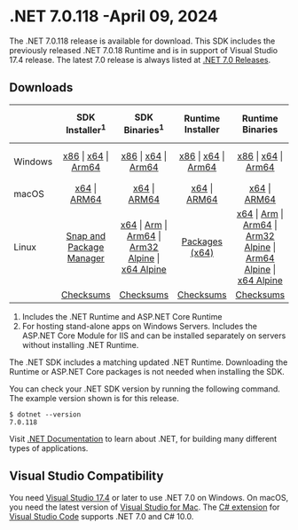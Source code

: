 # .NET 7.0.118 -April 09, 2024

The .NET 7.0.118 release is available for download. This SDK includes the previously released .NET 7.0.18 Runtime and is in support of Visual Studio 17.4 release. The latest 7.0 release is always listed at [.NET 7.0 Releases](../README.md).

## Downloads

|           | SDK Installer<sup>1</sup>                        | SDK Binaries<sup>1</sup>                 | Runtime Installer                                        | Runtime Binaries                                 | ASP.NET Core Runtime           |Windows Desktop Runtime          |
| --------- | :------------------------------------------:     | :----------------------:                 | :---------------------------:                            | :-------------------------:                      | :-----------------:            | :-----------------:            |
| Windows   | [x86][dotnet-sdk-win-x86.exe] \| [x64][dotnet-sdk-win-x64.exe] \| [Arm64][dotnet-sdk-win-arm64.exe] | [x86][dotnet-sdk-win-x86.zip] \| [x64][dotnet-sdk-win-x64.zip] \|  [Arm64][dotnet-sdk-win-arm64.zip] | [x86][dotnet-runtime-win-x86.exe] \| [x64][dotnet-runtime-win-x64.exe] \| [Arm64][dotnet-runtime-win-arm64.exe] | [x86][dotnet-runtime-win-x86.zip] \| [x64][dotnet-runtime-win-x64.zip] \| [Arm64][dotnet-runtime-win-arm64.zip] | [x86][aspnetcore-runtime-win-x86.exe] \| [x64][aspnetcore-runtime-win-x64.exe] \|<br/> [Hosting Bundle][dotnet-hosting-win.exe]<sup>2</sup> | [x86][windowsdesktop-runtime-win-x86.exe] \| [x64][windowsdesktop-runtime-win-x64.exe] \| [Arm64][windowsdesktop-runtime-win-arm64.exe] |
| macOS     | [x64][dotnet-sdk-osx-x64.pkg] \| [ARM64][dotnet-sdk-osx-arm64.pkg] | [x64][dotnet-sdk-osx-x64.tar.gz] \| [ARM64][dotnet-sdk-osx-arm64.tar.gz]  | [x64][dotnet-runtime-osx-x64.pkg] \| [ARM64][dotnet-runtime-osx-arm64.pkg] | [x64][dotnet-runtime-osx-x64.tar.gz] \| [ARM64][dotnet-runtime-osx-arm64.tar.gz]| [x64][aspnetcore-runtime-osx-x64.tar.gz] \| [ARM64][aspnetcore-runtime-osx-arm64.tar.gz] | - |<sup>1</sup>
| Linux     |  [Snap and Package Manager](../install-linux.md)  | [x64][dotnet-sdk-linux-x64.tar.gz] \| [Arm][dotnet-sdk-linux-arm.tar.gz]  \| [Arm64][dotnet-sdk-linux-arm64.tar.gz] \| [Arm32 Alpine][dotnet-sdk-linux-musl-arm.tar.gz]  \| [x64 Alpine][dotnet-sdk-linux-musl-x64.tar.gz] | [Packages (x64)][linux-packages] | [x64][dotnet-runtime-linux-x64.tar.gz] \| [Arm][dotnet-runtime-linux-arm.tar.gz] \| [Arm64][dotnet-runtime-linux-arm64.tar.gz] \| [Arm32 Alpine][dotnet-runtime-linux-musl-arm.tar.gz] \| [Arm64 Alpine][dotnet-runtime-linux-musl-arm64.tar.gz] \| [x64 Alpine][dotnet-runtime-linux-musl-x64.tar.gz]  | [x64][aspnetcore-runtime-linux-x64.tar.gz]<sup>1</sup>  \| [Arm][aspnetcore-runtime-linux-arm.tar.gz]<sup>1</sup> \| [Arm64][aspnetcore-runtime-linux-arm64.tar.gz]<sup>1</sup> \| [x64 Alpine][aspnetcore-runtime-linux-musl-x64.tar.gz] | - | <sup>1</sup> |
|  | [Checksums][checksums-sdk]                             | [Checksums][checksums-sdk]                                      | [Checksums][checksums-runtime]                             | [Checksums][checksums-runtime]  | [Checksums][checksums-runtime]  | [Checksums][checksums-runtime]

1. Includes the .NET Runtime and ASP.NET Core Runtime
2. For hosting stand-alone apps on Windows Servers. Includes the ASP.NET Core Module for IIS and can be installed separately on servers without installing .NET Runtime.

The .NET SDK includes a matching updated .NET Runtime. Downloading the Runtime or ASP.NET Core packages is not needed when installing the SDK.

You can check your .NET SDK version by running the following command. The example version shown is for this release.

```console
$ dotnet --version
7.0.118
```
Visit [.NET Documentation](https://learn.microsoft.com/dotnet/) to learn about .NET, for building many different types of applications.

## Visual Studio Compatibility

You need [Visual Studio 17.4](https://visualstudio.microsoft.com) or later to use .NET 7.0 on Windows. On macOS, you need the latest version of [Visual Studio for Mac](https://visualstudio.microsoft.com/vs/mac/). The [C# extension](https://code.visualstudio.com/docs/languages/dotnet) for [Visual Studio Code](https://code.visualstudio.com/) supports .NET 7.0 and C# 10.0.

[blob-runtime]: https://dotnetcli.blob.core.windows.net/dotnet/Runtime/
[blob-sdk]: https://dotnetcli.blob.core.windows.net/dotnet/Sdk/
[release-notes]: https://github.com/dotnet/core/blob/main/release-notes/7.0/7.0.18/7.0.118.md

[checksums-runtime]: https://dotnetcli.blob.core.windows.net/dotnet/checksums/7.0.18-sha.txt
[checksums-sdk]: https://dotnetcli.blob.core.windows.net/dotnet/checksums/7.0.18-sha.txt

[linux-install]: https://learn.microsoft.com/dotnet/core/install/linux
[linux-setup]: https://github.com/dotnet/core/blob/main/Documentation/linux-setup.md

[dotnet-blog]:  https://devblogs.microsoft.com/dotnet/february-2024-updates/
[aspnet-blog]: https://devblogs.microsoft.com/dotnet/announcing-asp-net-core-in-net-7/
[maui-blog]: https://devblogs.microsoft.com/dotnet/update-on-dotnet-maui/

[linux-packages]: ../install-linux.md



[//]: # ( Runtime 7.0.18)
[dotnet-runtime-linux-arm.tar.gz]: https://download.visualstudio.microsoft.com/download/pr/68657d51-2ae9-47a1-90f1-0304edee9dac/6ab959c39bc60300f6dd15cc12e14a82/dotnet-runtime-7.0.18-linux-arm.tar.gz
[dotnet-runtime-linux-arm64.tar.gz]: https://download.visualstudio.microsoft.com/download/pr/e7dc89d5-3287-4f82-b1fa-e0a7f12f7736/3206b55ee6d717f4008a46e67048c100/dotnet-runtime-7.0.18-linux-arm64.tar.gz
[dotnet-runtime-linux-musl-arm.tar.gz]: https://download.visualstudio.microsoft.com/download/pr/a276c65d-2493-4dcc-be97-2024d94fe672/7483c5ed8304bd779920abb8431a3037/dotnet-runtime-7.0.18-linux-musl-arm.tar.gz
[dotnet-runtime-linux-musl-arm64.tar.gz]: https://download.visualstudio.microsoft.com/download/pr/886fd0af-392f-4084-a85c-1c9dff9301bd/0f7bf6af6dd6859b2e4a5c2dff97befb/dotnet-runtime-7.0.18-linux-musl-arm64.tar.gz
[dotnet-runtime-linux-musl-x64.tar.gz]: https://download.visualstudio.microsoft.com/download/pr/47e101a7-e993-442f-a12f-ccf80a3a6c45/ad905e822580a421da941c4e13fd8c1e/dotnet-runtime-7.0.18-linux-musl-x64.tar.gz
[dotnet-runtime-linux-x64.tar.gz]: https://download.visualstudio.microsoft.com/download/pr/9f48eeb2-ca25-4828-87d9-1114e751fa6e/df269cfd6b9661bcd776ed979541c0fe/dotnet-runtime-7.0.18-linux-x64.tar.gz
[dotnet-runtime-osx-arm64.pkg]: https://download.visualstudio.microsoft.com/download/pr/13ab6be3-e87d-4433-b413-447ec5350f02/9d2f218664fd58b1d2ac98d9104ac0c7/dotnet-runtime-7.0.18-osx-arm64.pkg
[dotnet-runtime-osx-arm64.tar.gz]: https://download.visualstudio.microsoft.com/download/pr/38526acb-1b20-4fd6-8a4d-09d72a48c9f8/8db4c13c722425ca9b82fed60d539815/dotnet-runtime-7.0.18-osx-arm64.tar.gz
[dotnet-runtime-osx-x64.pkg]: https://download.visualstudio.microsoft.com/download/pr/bee2ab1d-6bc6-416a-99fc-3d1595f59e6a/1ce2f67eeda5107bdf108c8e87c02d19/dotnet-runtime-7.0.18-osx-x64.pkg
[dotnet-runtime-osx-x64.tar.gz]: https://download.visualstudio.microsoft.com/download/pr/2bbb4960-9fb2-4bd9-a525-80e6260b5979/adecde0cf003ce421b06e76197627533/dotnet-runtime-7.0.18-osx-x64.tar.gz
[dotnet-runtime-win-arm64.exe]: https://download.visualstudio.microsoft.com/download/pr/c731113e-b0ed-472b-9105-d54a2068c61a/6891a774526c6182424114e81143b2ea/dotnet-runtime-7.0.18-win-arm64.exe
[dotnet-runtime-win-arm64.zip]: https://download.visualstudio.microsoft.com/download/pr/0b98bd75-5f44-47d8-a6a7-34c0bff7d4fd/5df4c99342e1ed3afe7e51bc6060e023/dotnet-runtime-7.0.18-win-arm64.zip
[dotnet-runtime-win-x64.exe]: https://download.visualstudio.microsoft.com/download/pr/8763b899-b403-457a-8bc2-5bd4280e0c25/3818b2cdb9c98f015d90402cbb473426/dotnet-runtime-7.0.18-win-x64.exe
[dotnet-runtime-win-x64.zip]: https://download.visualstudio.microsoft.com/download/pr/f65d29ce-230a-4079-a440-e1be7241662f/ac56bb1e049bc964d45d5dde191fa393/dotnet-runtime-7.0.18-win-x64.zip
[dotnet-runtime-win-x86.exe]: https://download.visualstudio.microsoft.com/download/pr/45e8bd9b-4de0-4241-b1e3-714382882877/8323ae5b4c55de1257ab569a24ad30ad/dotnet-runtime-7.0.18-win-x86.exe
[dotnet-runtime-win-x86.zip]: https://download.visualstudio.microsoft.com/download/pr/033c684f-71aa-46ed-829c-62cc89f8b35e/8a5dec5f6c5b12dd3bf2196b3dd18870/dotnet-runtime-7.0.18-win-x86.zip

[//]: # ( WindowsDesktop 7.0.18)
[windowsdesktop-runtime-win-arm64.exe]: https://download.visualstudio.microsoft.com/download/pr/5ba570b4-c834-4b6f-8590-561985f2f326/966f2683a39896227f0d697837b3652a/windowsdesktop-runtime-7.0.18-win-arm64.exe
[windowsdesktop-runtime-win-arm64.zip]: https://download.visualstudio.microsoft.com/download/pr/c45593bd-3b79-4fe9-acef-211172987b98/ab776821d8a2bdc244e63ebd72e9fc2c/windowsdesktop-runtime-7.0.18-win-arm64.zip
[windowsdesktop-runtime-win-x64.exe]: https://download.visualstudio.microsoft.com/download/pr/e8b0aac4-7f86-4a7b-9a9a-448aa2b0f116/99a4178751b799db3d059b4b22b4451e/windowsdesktop-runtime-7.0.18-win-x64.exe
[windowsdesktop-runtime-win-x64.zip]: https://download.visualstudio.microsoft.com/download/pr/4f442473-28c9-4ca8-aa95-2da4b5352a96/a8b3ec35392b7e10ffd837d0e5a64481/windowsdesktop-runtime-7.0.18-win-x64.zip
[windowsdesktop-runtime-win-x86.exe]: https://download.visualstudio.microsoft.com/download/pr/0e6c8e02-c8de-4948-9d9c-95b9521a35dd/bb162aaedc45c0bfc4b110dd26271539/windowsdesktop-runtime-7.0.18-win-x86.exe
[windowsdesktop-runtime-win-x86.zip]: https://download.visualstudio.microsoft.com/download/pr/16ac7ce4-6f16-4d22-aa57-da15395c789c/6642efd30caa026bb2cacec300beb8b5/windowsdesktop-runtime-7.0.18-win-x86.zip

[//]: # ( ASP 7.0.18)
[aspnetcore-runtime-linux-arm.tar.gz]: https://download.visualstudio.microsoft.com/download/pr/4c5bed59-b840-4f15-8be1-3fd25beb1b5b/a07c070720a76ca1e81d233ec7bff840/aspnetcore-runtime-7.0.18-linux-arm.tar.gz
[aspnetcore-runtime-linux-arm64.tar.gz]: https://download.visualstudio.microsoft.com/download/pr/119db743-de75-4bfd-ac51-f2a2bfd1dd1b/4e96dcef933e3787a34691a86f8972cf/aspnetcore-runtime-7.0.18-linux-arm64.tar.gz
[aspnetcore-runtime-linux-musl-arm.tar.gz]: https://download.visualstudio.microsoft.com/download/pr/62021888-26fd-410c-8a1c-9fb4947cd674/9b3e736c8b52ccc60ce316169f54c769/aspnetcore-runtime-7.0.18-linux-musl-arm.tar.gz
[aspnetcore-runtime-linux-musl-arm64.tar.gz]: https://download.visualstudio.microsoft.com/download/pr/57591ffa-6096-4bf0-a2d5-4c7b2f01b750/758a6946089c55429b95afd08280581c/aspnetcore-runtime-7.0.18-linux-musl-arm64.tar.gz
[aspnetcore-runtime-linux-musl-x64.tar.gz]: https://download.visualstudio.microsoft.com/download/pr/9220bf4f-a1de-4df6-93c4-430fc51cd1af/e62a18b2dbbd56fbb7b7410caef52134/aspnetcore-runtime-7.0.18-linux-musl-x64.tar.gz
[aspnetcore-runtime-linux-x64.tar.gz]: https://download.visualstudio.microsoft.com/download/pr/39baab6f-96c6-42bf-b772-29830158176b/cde064792e7f22506d692f54993fe5a5/aspnetcore-runtime-7.0.18-linux-x64.tar.gz
[aspnetcore-runtime-osx-arm64.tar.gz]: https://download.visualstudio.microsoft.com/download/pr/be772e15-f6f4-46a4-b0de-2365ccafa69d/fac2f4ae76ba20f7d16e07b60c2b8801/aspnetcore-runtime-7.0.18-osx-arm64.tar.gz
[aspnetcore-runtime-osx-x64.tar.gz]: https://download.visualstudio.microsoft.com/download/pr/79433d6a-6ac8-4c1e-851b-a9335319d846/c91648d921bcec7bedebdaf83cfe0487/aspnetcore-runtime-7.0.18-osx-x64.tar.gz
[aspnetcore-runtime-win-arm64.zip]: https://download.visualstudio.microsoft.com/download/pr/f93c1275-8027-405b-b2b8-0273b22005de/f61beafdf2eed62fb199bde1d0dd1ba5/aspnetcore-runtime-7.0.18-win-arm64.zip
[aspnetcore-runtime-win-x64.exe]: https://download.visualstudio.microsoft.com/download/pr/02dd5cac-62a6-4a34-b515-3987e940dc0d/4116dd9d03b0d7f31c4a15a076b6ec47/aspnetcore-runtime-7.0.18-win-x64.exe
[aspnetcore-runtime-win-x64.zip]: https://download.visualstudio.microsoft.com/download/pr/631ccca0-7dac-4429-ac8c-6528ac29748b/a9de65f2324db26a7f2d1b01def2c130/aspnetcore-runtime-7.0.18-win-x64.zip
[aspnetcore-runtime-win-x86.exe]: https://download.visualstudio.microsoft.com/download/pr/b0fb2305-f64f-4ea0-b90d-5d233973e2d3/1f908dd8f53d9e609c31054668f8c5ea/aspnetcore-runtime-7.0.18-win-x86.exe
[aspnetcore-runtime-win-x86.zip]: https://download.visualstudio.microsoft.com/download/pr/3190f01d-b74f-4175-b0e5-0d6cd782f7b7/2e52410f12f01b3a958c0c5c43b1e605/aspnetcore-runtime-7.0.18-win-x86.zip
[dotnet-hosting-win.exe]: https://download.visualstudio.microsoft.com/download/pr/5c21d823-4a3d-43ef-8b94-fd5fff183219/7256acb83dfb031b0948b942d35cbf80/dotnet-hosting-7.0.18-win.exe

[//]: # ( SDK 7.0.118)
[dotnet-sdk-linux-arm.tar.gz]: https://download.visualstudio.microsoft.com/download/pr/3fd59c9a-4c2a-47c8-abaf-3920f2b652f0/ab668139bc8f739196ef64fb2661aa01/dotnet-sdk-7.0.118-linux-arm.tar.gz
[dotnet-sdk-linux-arm64.tar.gz]: https://download.visualstudio.microsoft.com/download/pr/eec4a58d-3546-4c40-bd82-b6533115b5ea/face73d99a1f01f655dfc3f9cfee2bf5/dotnet-sdk-7.0.118-linux-arm64.tar.gz
[dotnet-sdk-linux-musl-arm.tar.gz]: https://download.visualstudio.microsoft.com/download/pr/af3b3913-17f4-49bf-a179-a66f99bb32e8/e51c83056b1c149886e567d252634d0d/dotnet-sdk-7.0.118-linux-musl-arm.tar.gz
[dotnet-sdk-linux-musl-arm64.tar.gz]: https://download.visualstudio.microsoft.com/download/pr/3c302009-b35f-40fb-b6da-171ac6abe39c/3aeae8dba4d2c1509563ea5933cfbb70/dotnet-sdk-7.0.118-linux-musl-arm64.tar.gz
[dotnet-sdk-linux-musl-x64.tar.gz]: https://download.visualstudio.microsoft.com/download/pr/ef02d100-cbd3-4a19-b5f6-81287fb21597/68dff6d6d9ce0f18697845bd80195b94/dotnet-sdk-7.0.118-linux-musl-x64.tar.gz
[dotnet-sdk-linux-x64.tar.gz]: https://download.visualstudio.microsoft.com/download/pr/4e25d320-2883-4b20-aee7-035d586e1426/fdbbb8209dd2ba57a87351c55ef80e0c/dotnet-sdk-7.0.118-linux-x64.tar.gz
[dotnet-sdk-osx-arm64.pkg]: https://download.visualstudio.microsoft.com/download/pr/06a26352-714d-4a98-b4b9-750f2c74e171/d8e0dddcf849d7c44145fefbab847b84/dotnet-sdk-7.0.118-osx-arm64.pkg
[dotnet-sdk-osx-arm64.tar.gz]: https://download.visualstudio.microsoft.com/download/pr/b3541939-7484-4cc4-b8c3-abc2bea28799/610db5c984192e3710151de48f918d1c/dotnet-sdk-7.0.118-osx-arm64.tar.gz
[dotnet-sdk-osx-x64.pkg]: https://download.visualstudio.microsoft.com/download/pr/0ab67d37-352b-44c1-80c6-3b899ded4f73/23853d39482bf1425f9f33dc79d802d0/dotnet-sdk-7.0.118-osx-x64.pkg
[dotnet-sdk-osx-x64.tar.gz]: https://download.visualstudio.microsoft.com/download/pr/7ba2b1de-4494-4865-bd90-3931dd6ec41e/4897e62ba478d5f3b5c48ab0c98370b7/dotnet-sdk-7.0.118-osx-x64.tar.gz
[dotnet-sdk-win-arm64.exe]: https://download.visualstudio.microsoft.com/download/pr/81055c29-0032-4298-8cdc-e578f35ce053/c9ead711f5cd51f3f8235a94d28b2b4b/dotnet-sdk-7.0.118-win-arm64.exe
[dotnet-sdk-win-arm64.zip]: https://download.visualstudio.microsoft.com/download/pr/f1b79771-b6af-4912-9043-8e184d19b98f/65b248475338495cc4e0c918e9b71756/dotnet-sdk-7.0.118-win-arm64.zip
[dotnet-sdk-win-x64.exe]: https://download.visualstudio.microsoft.com/download/pr/f52397b6-7ce1-4d0a-b8ec-6872024a3600/936de1129769790eb399d6c985159f61/dotnet-sdk-7.0.118-win-x64.exe
[dotnet-sdk-win-x64.zip]: https://download.visualstudio.microsoft.com/download/pr/ee78b10e-5478-483d-ad2b-a2d86d5ca557/4de875c1d99f523df3245cac1b99ef82/dotnet-sdk-7.0.118-win-x64.zip
[dotnet-sdk-win-x86.exe]: https://download.visualstudio.microsoft.com/download/pr/a1c9ab08-48ef-4404-a092-49c27cc655da/a3a9e98fdfa64cbc343c0b5f25baf53b/dotnet-sdk-7.0.118-win-x86.exe
[dotnet-sdk-win-x86.zip]: https://download.visualstudio.microsoft.com/download/pr/75732c38-dad6-4232-9401-f5e7340a2208/a0f24b0ac74d57741d11ddbad92ea1be/dotnet-sdk-7.0.118-win-x86.zip
